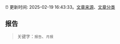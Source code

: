 :alarm_clock: 更新时间: 2025-02-19 16:43:33。[文章来源](/README.md)、[文章分类](/TAGS.md)

## 报告


> 关键字：`报告`、`月报`



